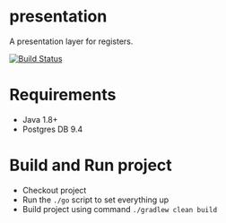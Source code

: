 # presentation

A presentation layer for registers.

[![Build Status](https://travis-ci.org/openregister/presentation.svg?branch=master)](https://travis-ci.org/openregister/presentation)

# Requirements

- Java 1.8+
- Postgres DB 9.4

# Build and Run project

- Checkout project 
- Run the `./go` script to set everything up
- Build project using command `./gradlew clean build` 
